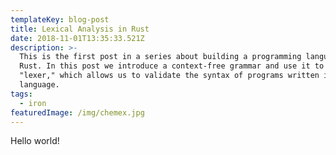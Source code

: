```yaml
---
templateKey: blog-post
title: Lexical Analysis in Rust
date: 2018-11-01T13:35:33.521Z
description: >-
  This is the first post in a series about building a programming language with
  Rust. In this post we introduce a context-free grammar and use it to build a
  "lexer," which allows us to validate the syntax of programs written in our
  language.
tags:
  - iron
featuredImage: /img/chemex.jpg
---
```

Hello world!
